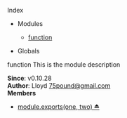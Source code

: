 Index

* Modules
  * [function](#module_function)

* Globals

<a name="module_function"></a>
function
This is the module description

**Since**: v0.10.28  
**Author**: Lloyd <75pound@gmail.com>  
**Members**

* [module.exports(one, two) ⏏](#module_function)

